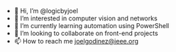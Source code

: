 - 👋 Hi, I’m @logicbyjoel
- 👀 I’m interested in computer vision and networks
- 🌱 I’m currently learning automation using PowerShell
- 💞️ I’m looking to collaborate on front-end projects
- 📫 How to reach me joelgodinez@ieee.org

<!---
logicbyjoel/logicbyjoel is a ✨ special ✨ repository because its `README.md` (this file) appears on your GitHub profile.
You can click the Preview link to take a look at your changes.
--->
